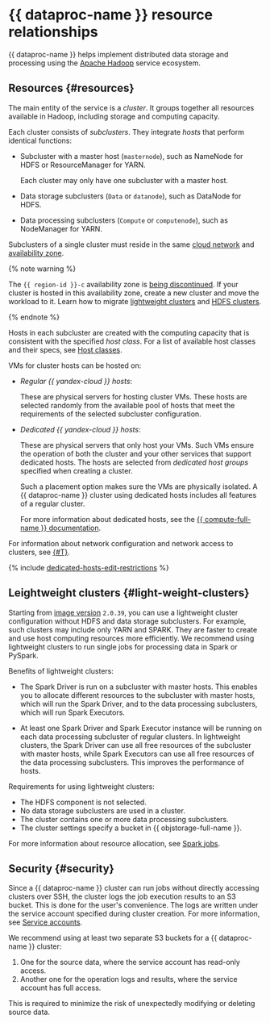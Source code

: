 # {{ dataproc-name }} resource relationships

{{ dataproc-name }} helps implement distributed data storage and processing using the [Apache Hadoop](http://hadoop.apache.org) service ecosystem.

## Resources {#resources}

The main entity of the service is a _cluster_. It groups together all resources available in Hadoop, including storage and computing capacity.

Each cluster consists of _subclusters_. They integrate _hosts_ that perform identical functions:

* Subcluster with a master host (`masternode`), such as NameNode for HDFS or ResourceManager for YARN.

   Each cluster may only have one subcluster with a master host.

* Data storage subclusters (`Data` or `datanode`), such as DataNode for HDFS.
* Data processing subclusters (`Compute` or `computenode`), such as NodeManager for YARN.

Subclusters of a single cluster must reside in the same [cloud network](../../vpc/concepts/network.md#network) and [availability zone](../../overview/concepts/geo-scope.md).

{% note warning %}

The `{{ region-id }}-c` availability zone is [being discontinued](/blog/posts/2023/08/new-availability-zone). If your cluster is hosted in this availability zone, create a new cluster and move the workload to it. Learn how to migrate [lightweight clusters](../operations/migration-to-an-availability-zone.md) and [HDFS clusters](../tutorials/hdfs-cluster-migration.md).

{% endnote %}

Hosts in each subcluster are created with the computing capacity that is consistent with the specified _host class_. For a list of available host classes and their specs, see [Host classes](instance-types.md).



VMs for cluster hosts can be hosted on:

* _Regular {{ yandex-cloud }} hosts_:

   These are physical servers for hosting cluster VMs. These hosts are selected randomly from the available pool of hosts that meet the requirements of the selected subcluster configuration.

* _Dedicated {{ yandex-cloud }} hosts_:

   These are physical servers that only host your VMs. Such VMs ensure the operation of both the cluster and your other services that support dedicated hosts. The hosts are selected from _dedicated host groups_ specified when creating a cluster.

   Such a placement option makes sure the VMs are physically isolated. A {{ dataproc-name }} cluster using dedicated hosts includes all features of a regular cluster.

   For more information about dedicated hosts, see the [{{ compute-full-name }} documentation](../../compute/concepts/dedicated-host.md).


For information about network configuration and network access to clusters, see [{#T}](network.md).

{% include [dedicated-hosts-edit-restrictions](../../_includes/data-proc/note-vm-edit-restrictions.md) %}

## Leightweight clusters {#light-weight-clusters}

Starting from [image version](./environment.md) `2.0.39`, you can use a lightweight cluster configuration without HDFS and data storage subclusters. For example, such clusters may include only YARN and SPARK. They are faster to create and use host computing resources more efficiently. We recommend using lightweight clusters to run single jobs for processing data in Spark or PySpark.

Benefits of lightweight clusters:

* The Spark Driver is run on a subcluster with master hosts. This enables you to allocate different resources to the subcluster with master hosts, which will run the Spark Driver, and to the data processing subclusters, which will run Spark Executors.

* At least one Spark Driver and Spark Executor instance will be running on each data processing subcluster of regular clusters. In lightweight clusters, the Spark Driver can use all free resources of the subcluster with master hosts, while Spark Executors can use all free resources of the data processing subclusters. This improves the performance of hosts.

Requirements for using lightweight clusters:

* The HDFS component is not selected.
* No data storage subclusters are used in a cluster.
* The cluster contains one or more data processing subclusters.
* The cluster settings specify a bucket in {{ objstorage-full-name }}.

For more information about resource allocation, see [Spark jobs](./spark-sql.md#resource-management).

## Security {#security}

Since a {{ dataproc-name }} cluster can run jobs without directly accessing clusters over SSH, the cluster logs the job execution results to an S3 bucket. This is done for the user's convenience. The logs are written under the service account specified during cluster creation. For more information, see [Service accounts](../../iam/concepts/users/service-accounts.md).

We recommend using at least two separate S3 buckets for a {{ dataproc-name }} cluster:

1. One for the source data, where the service account has read-only access.
1. Another one for the operation logs and results, where the service account has full access.

This is required to minimize the risk of unexpectedly modifying or deleting source data.
